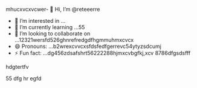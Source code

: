mhucxvcxvcwer- 👋 Hi, I’m @reteeerre
- 👀 I’m interested in ...
- 🌱 I’m currently learning ...55
- 💞️ I’m looking to collaborate on ...12321wersfd526ghnrefredgdfhgmmuhmxcvcx
- 😄 Pronouns: ...b2wrexcvvcxsfdsfedfgerrevc54ytyzsdcumj
- ⚡ Fun fact: ...dg456zdsafshrt56222288hjmxcvbgfkj,xcv
8786dfgsdsfff
<!---rwecvnvb152955+dsfcxvc
reteeerre/reteeerre is a ✨ special ✨ repository because its123 `README.md` (this fi3le) appears on youffr GitrwerHgfbfgub prohrtfile8876dffxcvd.sdasfd
You can click the Preview link to take a look at your changes.пd4545sdf1sdf232162dfgdf
--->hdgtertfv
55
dfg
hr
egfd
